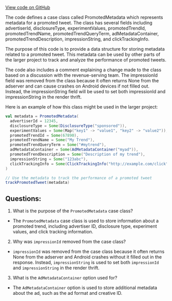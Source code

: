 [View code on GitHub](https://github.com/misbahsy/the-algorithm/product-mixer/core/src/main/scala/com/twitter/product_mixer/core/model/marshalling/response/urt/promoted/PromotedMetadata.scala)

The code defines a case class called PromotedMetadata which represents metadata for a promoted tweet. The class has several fields including advertiserId, disclosureType, experimentValues, promotedTrendId, promotedTrendName, promotedTrendQueryTerm, adMetadataContainer, promotedTrendDescription, impressionString, and clickTrackingInfo. 

The purpose of this code is to provide a data structure for storing metadata related to a promoted tweet. This metadata can be used by other parts of the larger project to track and analyze the performance of promoted tweets. 

The code also includes a comment explaining a change made to the class based on a discussion with the revenue-serving team. The impressionId field was removed from the class because it often returns None from the adserver and can cause crashes on Android devices if not filled out. Instead, the impressionString field will be used to set both impressionId and impressionString in the render thrift. 

Here is an example of how this class might be used in the larger project:

```scala
val metadata = PromotedMetadata(
  advertiserId = 12345,
  disclosureType = Some(DisclosureType("sponsored")),
  experimentValues = Some(Map("key1" -> "value1", "key2" -> "value2")),
  promotedTrendId = Some(67890),
  promotedTrendName = Some("My Trend"),
  promotedTrendQueryTerm = Some("#mytrend"),
  adMetadataContainer = Some(AdMetadataContainer("myad")),
  promotedTrendDescription = Some("Description of my trend"),
  impressionString = Some("123abc"),
  clickTrackingInfo = Some(ClickTrackingInfo("http://example.com/click"))
)

// Use the metadata to track the performance of a promoted tweet
trackPromotedTweet(metadata)
```
## Questions: 
 1. What is the purpose of the `PromotedMetadata` case class?
- The `PromotedMetadata` case class is used to store information about a promoted trend, including advertiser ID, disclosure type, experiment values, and click tracking information.

2. Why was `impressionId` removed from the case class?
- `impressionId` was removed from the case class because it often returns None from the adserver and Android crashes without it filled out in the response. Instead, `impressionString` is used to set both `impressionId` and `impressionString` in the render thrift.

3. What is the `AdMetadataContainer` option used for?
- The `AdMetadataContainer` option is used to store additional metadata about the ad, such as the ad format and creative ID.